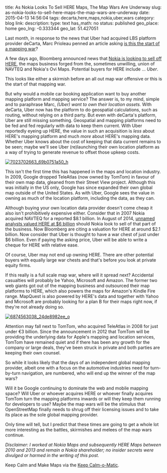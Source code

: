 title: As Nokia Looks To Sell HERE Maps, The Map Wars Are Underway
slug: as-nokia-looks-to-sell-here-maps-the-map-wars-are-underway
date: 2015-04-13 14:56:04
tags: decarta,here,maps,nokia,uber,wars
category: blog
link: 
description: 
type: text
has_math: no
status: published
geo_place: home
geo_lng: -0.333344
geo_lat: 51.427051

Last month, in response to the news that Uber had acquired LBS platform provider deCarta, Marc Prioleau penned an article asking [is this the start of a mapping war](https://prioleauadv.com/archives/598 "https://prioleauadv.com/archives/598")?

A few days ago, Bloomberg announced news that [Nokia is looking to sell off HERE](https://www.bloomberg.com/news/articles/2015-04-10/nokia-said-to-weigh-sale-of-maps-business-to-focus-on-networks "https://www.bloomberg.com/news/articles/2015-04-10/nokia-said-to-weigh-sale-of-maps-business-to-focus-on-networks"), the maps business forged from the, sometimes unwilling, union of NAVTEQ and Nokia's Ovi Maps. Potential buyers for HERE include ... *Uber*.

This looks like either a skirmish before an all out map war offensive or this is the start of that mapping war.

<!-- TEASER_END -->

But why would a mobile car booking application want to buy another mapping platform and mapping service? The answer is, to my mind, simple and to paraphrase Marc, *(Uber) want to own their location assets*. With deCarta, Uber now has the platform to do geospatial calculations, such as routing, without relying on a third party. But even with deCarta's platform, Uber are still missing something. Geospatial and mapping platforms need to be fed and fed regularly with data to keep them current. With Uber reportedly eyeing up HERE, the value in such an acquisition is *less* about HERE's mapping platform and much *more* about HERE's mapping data. Whether Uber knows about the cost of keeping that data current remains to be seen; maybe we'll see Uber (re)launching their own location platform as a way of trying to generate revenue to offset those upkeep costs.

[![7023702663_69b0751a50_h](/wp-content/uploads/2015/04/7023702663_69b0751a50_h.jpg)](/wp-content/uploads/2015/04/7023702663_69b0751a50_h.jpg "/wp-content/uploads/2015/04/7023702663_69b0751a50_h.jpg")

This isn't the first time this has happened in the maps and location industry. In 2009, Google dropped TeleAtlas (now owned by TomTom) in favour of their own map data, gleaned from their Street View project. Although this was initially in the US only, Google has since expanded their own global map outside of the United States. As with Uber, Google sees the value in owning as much of the location platform, including the data, as they can.

Although buying your own location data provider doesn't come cheap it also isn't prohibitively expensive either. Consider that in 2007 Nokia acquired NAVTEQ for a reported $8.1 billion. In August of 2014, [unnamed analysts valued HERE at $6 billion](https://www.gpsbusinessnews.com/Today-s-Mapping-Industry-Really-Does-Need-To-Please-All-People-All-Of-The-Time_a5041.html "https://www.gpsbusinessnews.com/Today-s-Mapping-Industry-Really-Does-Need-To-Please-All-People-All-Of-The-Time_a5041.html") should Nokia look to sell of that part of the business. Now Bloomberg are citing a valuation for HERE at around $2.1 billion. Now consider that Uber is thought to have a war chest of just under $6 billion. Even if paying the asking price, Uber will be able to write a cheque for HERE with relative ease.

Of course, Uber may not end up owning HERE. There are other potential buyers with equally large war chests and that's before you look at private equity firms.

If this really is a full scale map war, where will it spread next? Accidental casualties will probably be Yahoo, Microsoft and Amazon. The former two web giants got out of the mapping business and outsourced their map platforms to HERE, which also powers the maps for Amazon's Kindle Fire range. MapQuest is also powered by HERE's data and together with Yahoo and Microsoft are probably looking for a plan B for their maps right now, if they're not already doing so.

[![6874563038_24de8982ee_o](/wp-content/uploads/2015/04/6874563038_24de8982ee_o.jpg)](/wp-content/uploads/2015/04/6874563038_24de8982ee_o.jpg "/wp-content/uploads/2015/04/6874563038_24de8982ee_o.jpg")

Attention may fall next to TomTom, who acquired TeleAtlas in 2008 for just under €3 billion. Since the announcement in 2012 that TomTom will be providing the underlying data for Apple's mapping and location services, TomTom have remained quiet and if there has been any growth for the company or large deals, they've been struck in private and both parties are keeping their own counsel.

So while it looks likely that the days of an independent global mapping provider, albeit one with a focus on the automotive industries need for turn-by-turn navigation, are numbered, who will end up the winner of the map wars?

Will it be Google continuing to dominate the web and mobile mapping space? Will Uber or whoever acquires HERE or whoever finally acquires TomTom turn the mapping platforms inwards or will they keep them running for developers to use? Maybe the map wars will be the stimulus that OpenStreetMap finally needs to shrug off their licensing issues and to take its place as the sole global mapping provider.

Only time will tell, but I predict that these times are going to get a whole lot more interesting as the battles, skirmishes and melees of the map wars continue.

*Disclaimer: I worked at Nokia Maps and subsequently HERE Maps between 2010 and 2013 and remain a Nokia shareholder; no insider secrets were divulged or harmed in the writing of this post.*


Keep Calm and Make Maps via the [Keep Calm-o-Matic](https://www.keepcalm-o-matic.co.uk/p/keep-calm-and-make-maps/ "https://www.keepcalm-o-matic.co.uk/p/keep-calm-and-make-maps/").

